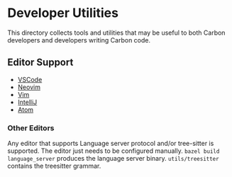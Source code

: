# Developer Utilities

<!--
Part of the Carbon Language project, under the Apache License v2.0 with LLVM
Exceptions. See /LICENSE for license information.
SPDX-License-Identifier: Apache-2.0 WITH LLVM-exception
-->

This directory collects tools and utilities that may be useful to both Carbon
developers and developers writing Carbon code.

## Editor Support

-   [VSCode](./vscode/README.md)
-   [Neovim](./nvim/README.md)
-   [Vim](./vim/README.md)
-   [IntelliJ](./textmate/README.md#intellij)
-   [Atom](./textmate/README.md#atom)

### Other Editors

Any editor that supports Language server protocol and/or tree-sitter is
supported. The editor just needs to be configured manually.
`bazel build language_server` produces the language server binary.
`utils/treesitter` contains the treesitter grammar.
